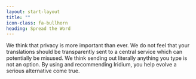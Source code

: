 ```yaml
---
layout: start-layout
title: ""
icon-class: fa-bullhorn
heading: Spread the Word
---
```


We think that privacy is more important than ever. We do not feel that your translations should be transparently sent to a central service which can potentially be misused. We think sending out literally anything you type is not an option. By using and recommending Iridium, you help evolve a serious alternative come true.